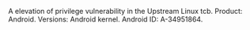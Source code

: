 A elevation of privilege vulnerability in the Upstream Linux tcb. Product: Android. Versions: Android kernel. Android ID: A-34951864.